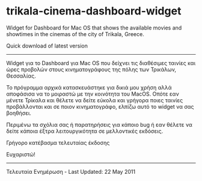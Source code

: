 # trikala-cinema-dashboard-widget
Widget for Dashboard for Mac OS that shows the available movies and showtimes in the cinemas of the city of Trikala, Greece.

Quick download of latest version

--- 

Widget για το Dashboard για Mac OS που δείχνει τις διαθέσιμες ταινίες και ώρες προβολών στους κινηματογράφους της πόλης των Τρικάλων, Θεσσαλίας.

Το πρόγραμμα αρχικά κατασκευάστηκε για δικιά μου χρήση αλλά αποφάσισα να το μοιραστώ με την κοινότητα του MacOS. Οπότε εαν μένετε Τρίκαλα και θέλετε να δείτε εύκολα και γρήγορα ποιες ταινίες προβάλλονται και σε ποιον κινηματογράφο, ελπίζω αυτό το widget να σας βοηθήσει.

Περιμένω τα σχόλια σας ή παρατηρήσεις για κάποιο bug ή εαν θέλετε να δείτε κάποια έξτρα λειτουργικότητα σε μελλοντικές εκδόσεις.

Γρήγορο κατέβασμα τελευταίας έκδοσης

Ευχαριστώ!

---

Τελευταία Ενημέρωση - Last Updated: 22 May 2011
